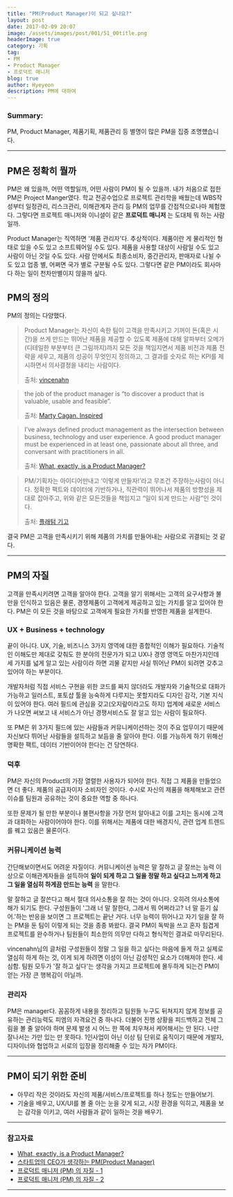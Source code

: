 ```yaml
---
title: "PM(Product Manager)이 되고 싶나요?"
layout: post
date: 2017-02-09 20:07
image: /assets/images/post/001/51_00title.png
headerImage: true
category: 기획
tag:
- PM
- Product Manager
- 프로덕트 매니저
blog: true
author: Hyeyeon
description: PM에 대하여
---
```


### Summary:

PM, Product Manager, 제품기획, 제품관리 등 별명이 많은 PM을 집중 조명헀습니다.

---

## PM은 정확히 뭘까

PM은 왜 있을까, 어떤 역할일까, 어떤 사람이 PM이 될 수 있을까. 내가 처음으로 접한 PM은 Project Manger였다. 학교 전공수업으로 프로젝트 관리학을 배웠는데 WBS작성부터 일정관리, 리스크관리, 이해관계자 관리 등 PM의 업무를 간접적으로나마 체험했다. 그렇다면 프로젝트 매니저와 이니셜이 같은 **프로덕트 매니저** 는 도대체 뭐 하는 사람일까.

Product Manager는 직역하면 '제품 관리자'다. 추상적이다. 제품이란 게 물리적인 형태로 있을 수도 있고 소프트웨어일 수도 있다. 제품을 사용할 대상이 사람일 수도 있고 사람이 아닌 것일 수도 있다. 사람 안에서도 최종소비자, 중간관리자, 판매자로 나뉠 수도 있고 업종 별, 어쩌면 국가 별로 구분될 수도 있다. 그렇다면 같은 PM이라도 회사마다 하는 일이 천차만별이지 않을까 싶다.

## PM의 정의

PM의 정의는 다양했다.

> Product Manager는 자신이 속한 팀이 고객을 만족시키고 기꺼이 돈(혹은 시간)을 쓰게 만드는 뛰어난 제품을 제공할 수 있도록 제품에 대해 알파부터 오메가(디테일한 부분부터 큰 그림까지)까지 모든 것을 책임지면서 제품 비전과 제품 전략을 세우고, 제품의 성공이 무엇인지 정의하고, 그 결과를 숫자로 하는 KPI를 제시하면서 의사결정을 내리는 사람이다.
>
> 출처: [vincenahn](http://ahnchang.com/%EC%8A%A4%ED%83%80%ED%8A%B8%EC%97%85%EC%97%90%EC%84%9C-pm-product-manager/)

> the job of the product manager is “to discover a product that is valuable, usable and feasible”.
>
> 출처: [Marty Cagan, Inspired](https://www.amazon.com/Inspired-Create-Products-Customers-Love/dp/0981690408/ref=sr_1_1?ie=UTF8&qid=1486714866&sr=8-1&keywords=Inspired%3A+How+to+Create+Products+Customers+Love)

> I’ve always defined product management as the intersection between business, technology and user experience. A good product manager must be experienced in at least one, passionate about all three, and conversant with practitioners in all.
>
> 출처: [What, exactly, is a Product Manager?](http://www.mindtheproduct.com/2011/10/what-exactly-is-a-product-manager/)

> PM/기획자는 아이디어만내고 ‘이렇게 만들자!’라고 무조건 주장하는사람이 아니다. 정확한 팩트와 데이터에 기반하거나, 직관력이 뛰어나서 제품의 방향성을 제대로 잡아주고, 위와 같은 모든것들을 책임지고 “일이 되게 만드는 사람”인 것이다.
>
> 출처: [플래텀 기고](http://platum.kr/archives/10513)

결국 PM은 고객을 만족시키기 위해 제품의 가치를 만들어내는 사람으로 귀결되는 것 같다.

---

## PM의 자질

고객을 만족시키려면 고객을 알아야 한다. 고객을 알기 위해서는 고객의 요구사항과 불만을 인식하고 있음은 물론, 경쟁제품이 고객에게 제공하고 있는 가치를 알고 있어야 한다. PM은 이 모든 것을 바탕으로 고객에게 필요한 가치를 반영한 제품을 설계한다.

### UX + Business + technology

끝이 아니다. UX, 기술, 비즈니스 3가지 영역에 대한 종합적인 이해가 필요하다. 기술적인 이해도만 제대로 갖춰도 한 분야의 전문가가 되고 UX나 경영 영역도 마찬가지인데 세 가지를 넓게 알고 있는 사람이라 하면 괴물 같지만 사실 뛰어난 PM이 되려면 갖추고 있어야 하는 부분이다.

개발자처럼 직접 서비스 구현을 위한 코드를 짜지 않더라도 개발자와 기술적으로 대화가 가능하고 일러스트, 포토샵 툴을 능숙하게 다루지는 못할지라도 디자인 감각, 기본 지식이 있어야 한다. 여러 필드에 관심을 갖고(오지랖이라고도 하지) 업계에 새로운 서비스가 나오면 써보고 내 서비스가 아닌 경쟁서비스도 잘 알고 있는 사람이 필요하다.

또 PM은 위 3가지 필드에 있는 사람들과 커뮤니케이션하는 것이 주요 업무이기 때문에 자신보다 뛰어난 사람들을 설득하고 보듬을 줄 알아야 한다. 이를 가능하게 하기 위해선 명확한 팩트, 데이터 기반이어야 한다는 건 당연하다.

### 덕후

PM은 자신의 Product의 가장 열렬한 사용자가 되어야 한다. 직접 그 제품을 만들었으면 더 좋다. 제품의 공급자이자 소비자인 것이다. 수시로 자신의 제품을 해체해보고 관련 이슈를 팀원과 공유하는 것이 중요한 역할 중 하나다.

또한 문제가 될 만한 부분이나 불편사항을 가장 먼저 알아내고 이를 고치는 동시에 고객과 대화하는 사람이어야야 한다. 이를 위해서는 제품에 대한 배경지식, 관련 업계 트렌드를 꿰고 있음은 물론이다.

### 커뮤니케이션 능력

간단해보이면서도 어려운 자질이다. 커뮤니케이션 능력은 말 잘하고 글 잘쓰는 능력 이상으로 이해관계자들을 설득하여 **일이 되게 하고 그 일을 정말 하고 싶다고 느끼게 하고 그 일을 열심히 하게끔 만드는 능력** 을 말한다.

말 잘하고 글 잘쓴다고 해서 절대 의사소통을 잘 하는 것이 아니다. 오히려 의사소통에 해가 되기도 한다. 구성원들이 '그래 너 말 잘한다, 그래서 뭐 어쩌라고? 너 말 듣기 싫어.'하는 반응을 보이면 그 프로젝트는 끝난 거다. 너무 능력이 뛰어나고 자기 일을 잘 하는 PM을 둔 팀이 이렇게 되는 것을 종종 봐왔다. 결국 PM이 독박을 쓰고 혼자 힘겹게 프로젝트를 완수하거나 팀원들이 최소한의 의무만 다하고 형식적인 결과로 마무리된다.

vincenahn님의 글처럼 구성원들이 정말 그 일을 하고 싶다는 마음에 들게 하고 실제로 열심히 하게 하는 것, 이게 되게 하려면 이성이 아닌 감성적인 요소가 더해져야 한다. 세심함. 팀원 모두가 '잘 하고 싶다'는 생각을 가지고 프로젝트에 몰두하게 되는건 PM이 얻는 가장 큰 행복감이 아닐까.

### 관리자

PM은 manager다. 꼼꼼하게 내용을 정리하고 팀원들 누구도 뒤쳐지지 않게 정보를 공유하는 관리능력도 피엠의 자격요건 중 하나다. 더불어 진행 상황을 피드백하고 전체 그림을 볼 줄 알아야 하며 문제 발생 시 어느 한 쪽에 치우쳐서 케어해서는 안 된다. 나만 잘나서는 가만 있는 만 못하다. 1인사업이 아닌 이상 팀 단위로 움직이기 때문에 개발자, 디자이너와 협업하고 서로의 입장을 정리해줄 수 있는 자가 PM이다.

---

## PM이 되기 위한 준비

* 아무리 작은 것이라도 자신의 제품/서비스/프로젝트를 하나 정도는 만들어보기.
* 기술을 배우고, UX/UI를 볼 줄 아는 눈을 갖게 되고, 시장 환경을 익히고, 제품을 보는 감각을 이키고, 여러 사람들과 같이 일하는 것을 배우기.

---

### 참고자료

* [What, exactly, is a Product Manager?](http://www.mindtheproduct.com/2011/10/what-exactly-is-a-product-manager/)
* [스타트업의 CEO가 생각하는 PM(Product Manager)](http://ahnchang.com/%EC%8A%A4%ED%83%80%ED%8A%B8%EC%97%85%EC%97%90%EC%84%9C-pm-product-manager/)
* [프로덕트 매니저 (PM) 의 자질 - 1](http://www.memoriesreloaded.net/2012/03/pm-1.html)
* [프로덕트 매니저 (PM) 의 자질 - 2](http://www.memoriesreloaded.net/2012/03/pm-2.html)

---

